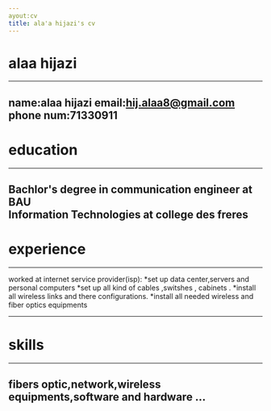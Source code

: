 ```yaml
---
ayout:cv
title: ala'a hijazi's cv
---
```

# alaa hijazi
---
name:alaa hijazi
email:hij.alaa8@gmail.com
phone num:71330911
---
# education
---
Bachlor's degree in communication engineer at BAU   
Information Technologies at college des freres 
---
# experience
---
worked at internet service provider(isp):
*set up data center,servers and personal computers 
*set up all kind of cables ,switshes , cabinets .
*install all wireless links and there configurations.
*install all needed wireless and fiber optics equipments 


---
# skills
---
fibers optic,network,wireless equipments,software and hardware ...
---

